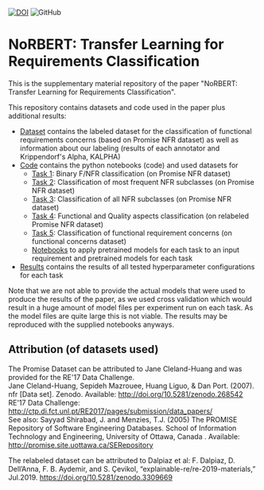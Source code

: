 [![DOI](https://zenodo.org/badge/DOI/10.5281/zenodo.3833661.svg)](https://doi.org/10.5281/zenodo.3833661) 
![GitHub](https://img.shields.io/github/license/tobhey/NoRBERT)

# NoRBERT: Transfer Learning for Requirements Classification
This is the supplementary material repository of the paper "NoRBERT: Transfer Learning for Requirements Classification".

This repository contains datasets and code used in the paper plus additional results:

* [Dataset](./Dataset/) contains the labeled dataset for the classification of functional requirements concerns (based on Promise NFR dataset) as well as information about our labeling (results of each annotator and Krippendorf's Alpha, KALPHA)
* [Code](./Code/) contains the python notebooks (code) and used datasets for 
	- [Task 1](./Code/Task1_to_3_original_Promise_NFR_dataset): Binary F/NFR classification (on Promise NFR dataset)
	- [Task 2](./Code/Task1_to_3_original_Promise_NFR_dataset): Classification of most frequent NFR subclasses (on Promise NFR dataset)
	- [Task 3](./Code/Task1_to_3_original_Promise_NFR_dataset): Classification of all NFR subclasses (on Promise NFR dataset)
	- [Task 4](./Code/Task4_relabeled_Promise_NFR_dataset): Functional and Quality aspects classification (on relabeled Promise NFR dataset)
	- [Task 5](./Code/Task5_func_concerns_dataset): Classification of functional requirement concerns (on functional concerns dataset)
	- [Notebooks](./Code/Apply_Pretrained_Model) to apply pretrained models for each task to an input requirement and pretrained models for each task
* [Results](./Results/) contains the results of all tested hyperparameter configurations for each task

Note that we are not able to provide the actual models that were used to produce the results of the paper, as we used cross validation which would result in a huge amount of model files per experiment run on each task. As the model files are quite large this is not viable.
The results may be reproduced with the supplied notebooks anyways.

## Attribution (of datasets used)
The Promise Dataset can be attributed to Jane Cleland-Huang and was provided for the RE'17 Data Challenge.<br>
Jane Cleland-Huang, Sepideh Mazrouee, Huang Liguo, & Dan Port. (2007). nfr [Data set]. Zenodo. Available: http://doi.org/10.5281/zenodo.268542<br>
RE'17 Data Challenge: http://ctp.di.fct.unl.pt/RE2017/pages/submission/data_papers/<br>
See also: 
Sayyad Shirabad, J. and Menzies, T.J. (2005) The PROMISE Repository of Software Engineering Databases. School of Information Technology and Engineering, University of Ottawa, Canada . Available: http://promise.site.uottawa.ca/SERepository 

The relabeled dataset can be attributed to Dalpiaz et al:
F. Dalpiaz, D. Dell’Anna,  F. B. Aydemir, and  S. Çevikol, “explainable-re/re-2019-materials,” Jul.2019. https://doi.org/10.5281/zenodo.3309669
